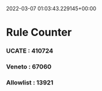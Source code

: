 2022-03-07 01:03:43.229145+00:00
# Rule Counter 
 ### UCATE : 410724

 ### Veneto : 67060

 ### Allowlist : 13921